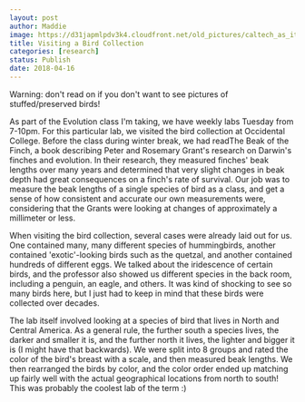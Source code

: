 ```yaml
---
layout: post
author: Maddie
image: https://d31japmlpdv3k4.cloudfront.net/old_pictures/caltech_as_it_happens/6a0105349b8251970b01b8d2e8dbf4970c.jpg
title: Visiting a Bird Collection
categories: [research]
status: Publish
date: 2018-04-16
---
```



Warning: don't read on if you don't want to see pictures of stuffed/preserved birds!

As part of the Evolution class I'm taking, we have weekly labs Tuesday from 7-10pm. For this particular lab, we visited the bird collection at Occidental College. Before the class during winter break, we had readThe Beak of the Finch, a book describing Peter and Rosemary Grant's research on Darwin's finches and evolution. In their research, they measured finches' beak lengths over many years and determined that very slight changes in beak depth had great consequences on a finch's rate of survival. Our job was to measure the beak lengths of a single species of bird as a class, and get a sense of how consistent and accurate our own measurements were, considering that the Grants were looking at changes of approximately a millimeter or less.

When visiting the bird collection, several cases were already laid out for us. One contained many, many different species of hummingbirds, another contained 'exotic'-looking birds such as the quetzal, and another contained hundreds of different eggs. We talked about the iridescence of certain birds, and the professor also showed us different species in the back room, including a penguin, an eagle, and others. It was kind of shocking to see so many birds here, but I just had to keep in mind that these birds were collected over decades.

The lab itself involved looking at a species of bird that lives in North and Central America. As a general rule, the further south a species lives, the darker and smaller it is, and the further north it lives, the lighter and bigger it is (I might have that backwards). We were split into 8 groups and rated the color of the bird's breast with a scale, and then measured beak lengths. We then rearranged the birds by color, and the color order ended up matching up fairly well with the actual geographical locations from north to south! This was probably the coolest lab of the term :)

